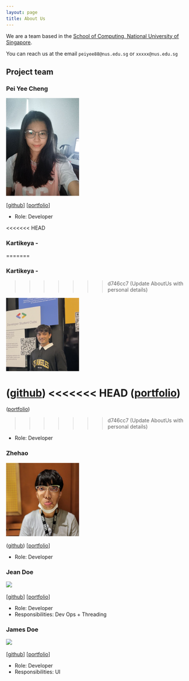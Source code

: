 ```yaml
---
layout: page
title: About Us
---
```


We are a team based in the [School of Computing, National University of Singapore](http://www.comp.nus.edu.sg).

You can reach us at the email `peiyee88@nus.edu.sg` or `xxxxx@nus.edu.sg`

## Project team

### Pei Yee Cheng

<img src="images/peiyee88.png" width="200px">

[[github](https://github.com/peiyee88)]
[[portfolio](team/peiyee88.md)]

* Role: Developer

<<<<<<< HEAD
### Kartikeya -
=======
### Kartikeya - 
>>>>>>> d746cc7 (Update AboutUs with personal details)

<img src="images/Kartikeya_ProfilePicture.JPG" width="200px">

([github](http://github.com/kxrt))
<<<<<<< HEAD
([portfolio](team/kxrt.md))
=======
([portfolio](team/kartikeya.md))
>>>>>>> d746cc7 (Update AboutUs with personal details)

* Role: Developer

### Zhehao

<img src="images/charles1026.png" width="200px">

([github](http://github.com/Charles1026))
[[portfolio](team/charles1026.md)]

* Role: Developer

### Jean Doe

<img src="images/johndoe.png" width="200px">

[[github](http://github.com/johndoe)]
[[portfolio](team/johndoe.md)]

* Role: Developer
* Responsibilities: Dev Ops + Threading

### James Doe

<img src="images/johndoe.png" width="200px">

[[github](http://github.com/johndoe)]
[[portfolio](team/johndoe.md)]

* Role: Developer
* Responsibilities: UI
